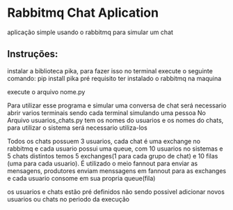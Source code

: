 
# Rabbitmq Chat Aplication
  aplicação simple usando o rabbitmq para simular um chat
## Instruções:
  instalar a biblioteca pika, para fazer isso no terminal execute o seguinte comando:
  pip install pika
  pré requisito ter instalado o rabbitmq na maquina
  
  execute o arquivo nome.py
  
  Para utilizar esse programa e simular uma conversa de chat será necessario abrir varios terminais sendo cada terminal simulando uma pessoa
  No Arquivo usuarios_chats.py tem os nomes do usuarios e os nomes do chats, para utilizar o sistema será necessario utiliza-los
  
  Todos os chats possuem 3 usuarios, cada chat é uma exchange no rabbitmq e cada usuario possui uma queue, com 10 usuarios no sistemas e 5 chats distintos temos 5     exchanges(1 para cada grupo de chat) e 10 filas (uma para cada usuario).
  É utilizado o meio fannout para enviar as mensagens, produtores enviam menssagens em fannout para as exchanges e cada usuario consome em sua propria queue(fila)
  
  os usuarios e chats estão pré definidos não sendo possivel adicionar novos usuarios ou chats no periodo da execução
 
  
